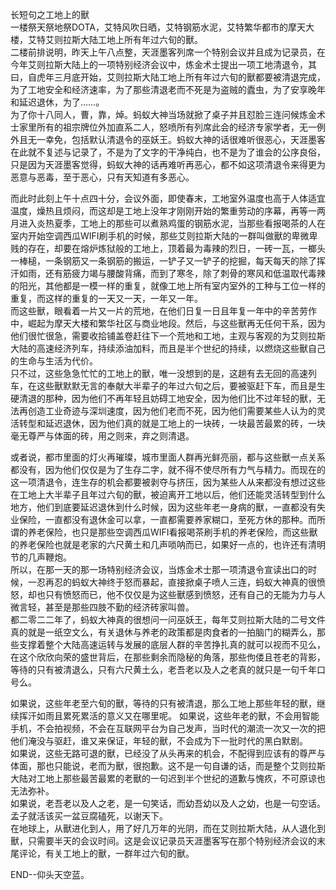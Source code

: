 长短句之工地上的獸  
一楼祭天祭地祭DOTA，艾特风吹日晒，艾特钢筋水泥，艾特繁华都市的摩天大楼，艾特艾则拉斯大陆工地上所有年过六旬的獸。  
二楼前排说明，昨天上午八点整，天涯墨客列席一个特别会议并且成为记录员，在今年艾则拉斯大陆上的一项特别经济会议中，炼金术士提出一项工地清退令，其曰，自虎年三月底开始，艾则拉斯大陆工地上所有年过六旬的獸都要被清退完成，为了工地安全和经济速率，为了那些清退老而不死是为盗贼的蠹虫，为了安享晚年和延迟退休，为了……。  
为了你十八同人，曹，靠，焯。蚂蚁大神当场就掀了桌子并且怼脸三连问候炼金术士家里所有的祖宗牌位外加直系二人，怒喷所有列席此会的经济专家学者，无一例外且无一幸免，包括默认清退令的巫妖王。蚂蚁大神的话很难听很恶心，天涯墨客在此就不复述与记录了，不是为了文字的干净纯白，也不是为了谁会的公序良俗，只是因为天涯墨客觉得，蚂蚁大神的话再难听再恶心，都不如这项清退令来得更为恶意与恶毒，至于恶心，只有天知道有多恶心。  

而此时此刻上午十点四十分，会议外面，即使春末，工地室外温度也高于人体适宜温度，燥热且烦闷，而这却是工地上没年才刚刚开始的繁重劳动的序幕，再等一两月进入炎热夏季，工地上的那些可以煮熟鸡蛋的钢筋水泥，当那些看报喝茶的人在室内开始空调西瓜WIFI刷手机的时候，那些艾则拉斯大陆的一群叫做獸的卑微卑贱的存在，却要在熔炉炼狱般的工地上，顶着最为毒辣的烈日，一砖一瓦，一榔头一棒槌，一条钢筋又一条钢筋的搬运，一铲子又一铲子的挖掘，每天每天的除了挥汗如雨，还有筋疲力竭与腰酸背痛，而到了寒冬，除了刺骨的寒风和低温取代毒辣的阳光，其他都是一模一样的重复，就像工地上所有室内室外的工种与工位一样的重复，而这样的重复的一天又一天，一年又一年。  
而这些獸，眼看着一片又一片的荒地，在他们日复一日且年复一年中的辛苦劳作中，崛起为摩天大楼和繁华社区与商业地段。然后，与这些獸再无任何干系，因为他们很忙很急，需要收拾铺盖卷赶往下一个荒地和工地，主观与客观的为艾则拉斯大陆的高速经济列车，持续添油加料，而且是半个世纪的持续，以燃烧这些獸自己的生命与生活为代价。    
只不过，这些急急忙忙的工地上的獸，唯一没想到的是，这趟有去无回的高速列车，在这些獸默默无言的奉献大半辈子的年过六旬之后，要被驱赶下车，而且是生硬清退的那种，因为他们不再年轻且妨碍工地安全，因为他们比不过年轻的獸，无法再创造工业奇迹与深圳速度，因为他们老而不死，因为他们需要某些人认为的灵活转型和延迟退休，因为他们真的就是工地上的一块砖，一块最苦最累的砖，一块毫无尊严与体面的砖，用之则来，弃之则清退。

或者说，都市里面的灯火再璀璨，城市里面人群再光鲜亮丽，都与这些獸一点关系都没有，因为他们仅仅是为了生存二字，就不得不使尽所有力气与精力。而现在的这一项清退令，连生存的机会都要被剥夺与挤压，因为某些人从来都没有想过这些在工地上大半辈子且年过六旬的獸，被迫离开工地以后，他们还能灵活转型到什么地方，他们到底要延迟退休到什么时候，因为这些年老一身病的獸，一直都没有失业保险，一直都没有退休金可以拿，一直都需要养家糊口，至死方休的那种。而所谓的养老保险，也只是那些空调西瓜WIFI看报喝茶刷手机的养老保险，而这些獸的养老保险也就是老家的六尺黄土和几声唢呐而已，如果好一点的，也许还有清明节的几声鞭炮。  
所以，在那一天的那一场特别经济会议，当炼金术士那一项清退令宣读出口的时候，一忍再忍的蚂蚁大神终于怒而暴起，直接掀桌子喷人三连，蚂蚁大神真的很愤怒，却也只有愤怒而已，他不仅仅是为这些獸感到愤怒，还有自己的无能为力与人微言轻，甚至是那些四肢不勤的经济砖家叫兽。  
都二零二二年了，蚂蚁大神真的很想问一问巫妖王，每年艾则拉斯大陆的二号文件真的就是一纸空文么，有关退休与养老的政策都是肉食者的一拍脑门的糊弄么，那些支撑着整个大陆高速运转与发展的底层人群的辛苦挣扎真的就可以视而不见么，在这个欣欣向荣的盛世背后，在那些剩余而隐秘的角落，那些佝偻且苍老的背影，等待的只有被清退么，只有六尺黄土么，老吾老以及人之老真的就只是一句千年口号么。  

如果说，这些年老至六旬的獸，等待的只有被清退，那么工地上那些年轻的獸，继续挥汗如雨且累死累活的意义又在哪里呢。 
如果说，这些年老的獸，不会用智能手机，不会拍视频，不会在互联网平台为自己发声，当时代的潮流一次又一次的把他们淹没与驱赶，谁又来保证，年轻的獸，不会成为下一批时代的黑白默剧。  
如果说，这些无路可退的獸，已经没了从头再来的机会，不配得到应该有的尊严与体面，那也只能说，老而为獸，很抱歉。这不是一句自谦的话，而是整个艾则拉斯大陆对工地上那些最苦最累的老獸的一句迟到半个世纪的道歉与愧疚，不可原谅也无法弥补。  
如果说，老吾老以及人之老，是一句笑话，而幼吾幼以及人之幼，也是一句空话。孟子就活该买一盆豆腐磕死，以谢天下。  
在地球上，从獸进化到人，用了好几万年的光阴，而在艾则拉斯大陆，从人退化到獸，只需要半天的会议时间。这是会议记录员天涯墨客写在那个特别经济会议的末尾评论，有关工地上的獸，一群年过六旬的獸。

END--仰头天空蓝。
